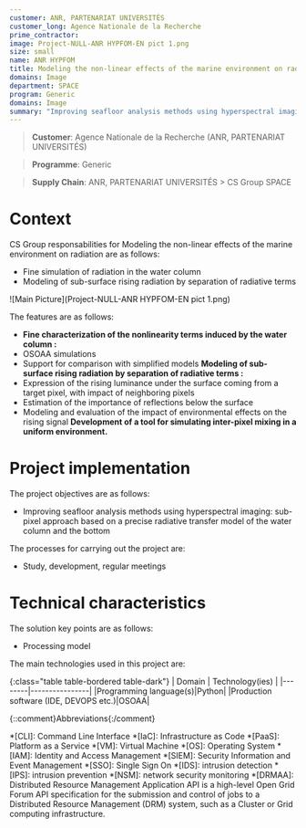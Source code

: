 ```yaml
---
customer: ANR, PARTENARIAT UNIVERSITÉS
customer_long: Agence Nationale de la Recherche
prime_contractor: 
image: Project-NULL-ANR HYPFOM-EN pict 1.png
size: small
name: ANR HYPFOM
title: Modeling the non-linear effects of the marine environment on radiation
domains: Image
department: SPACE
program: Generic
domains: Image
summary: "Improving seafloor analysis methods using hyperspectral imaging: sub-pixel approach based on a precise radiative transfer model of the water column and the bottom"
---
```


> __Customer__\: Agence Nationale de la Recherche (ANR, PARTENARIAT UNIVERSITÉS)

> __Programme__\: Generic

> __Supply Chain__\: ANR, PARTENARIAT UNIVERSITÉS >  CS Group SPACE


# Context


CS Group responsabilities for Modeling the non-linear effects of the marine environment on radiation are as follows:
* Fine simulation of radiation in the water column
* Modeling of sub-surface rising radiation by separation of radiative terms

![Main Picture](Project-NULL-ANR HYPFOM-EN pict 1.png)

The features are as follows:
* **Fine characterization of the nonlinearity terms induced by the water column :**
* OSOAA simulations
* Support for comparison with simplified models
	**Modeling of sub-surface rising radiation by separation of radiative terms :**
* Expression of the rising luminance under the surface coming from a target pixel, with impact of neighboring pixels
* Estimation of the importance of reflections below the surface
* Modeling and evaluation of the impact of environmental effects on the rising signal
	**Development of a tool for simulating inter-pixel mixing in a uniform environment.**

# Project implementation

The project objectives are as follows:
* Improving seafloor analysis methods using hyperspectral imaging: sub-pixel approach based on a precise radiative transfer model of the water column and the bottom

The processes for carrying out the project are:
* Study, development, regular meetings

# Technical characteristics

The solution key points are as follows:
* Processing model



The main technologies used in this project are:

{:class="table table-bordered table-dark"}
| Domain | Technology(ies) |
|--------|----------------|
|Programming language(s)|Python|
|Production software (IDE, DEVOPS etc.)|OSOAA|



{::comment}Abbreviations{:/comment}

*[CLI]: Command Line Interface
*[IaC]: Infrastructure as Code
*[PaaS]: Platform as a Service
*[VM]: Virtual Machine
*[OS]: Operating System
*[IAM]: Identity and Access Management
*[SIEM]: Security Information and Event Management
*[SSO]: Single Sign On
*[IDS]: intrusion detection
*[IPS]: intrusion prevention
*[NSM]: network security monitoring
*[DRMAA]: Distributed Resource Management Application API is a high-level Open Grid Forum API specification for the submission and control of jobs to a Distributed Resource Management (DRM) system, such as a Cluster or Grid computing infrastructure.
